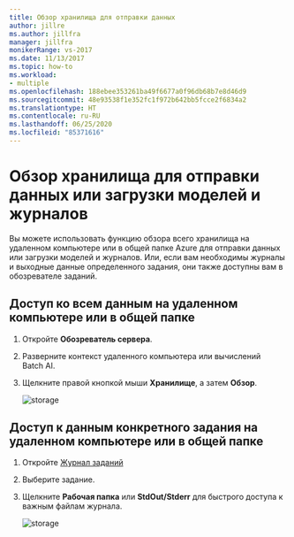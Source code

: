 ```yaml
---
title: Обзор хранилища для отправки данных
author: jillre
ms.author: jillfra
manager: jillfra
monikerRange: vs-2017
ms.date: 11/13/2017
ms.topic: how-to
ms.workload:
- multiple
ms.openlocfilehash: 188ebee353261ba49f6677a0f96db68b7e8d46d9
ms.sourcegitcommit: 48e93538f1e352fc1f972b642bb5fcce2f6834a2
ms.translationtype: HT
ms.contentlocale: ru-RU
ms.lasthandoff: 06/25/2020
ms.locfileid: "85371616"
---
```

# <a name="browse-storage-to-upload-data-or-download-models-and-logs"></a>Обзор хранилища для отправки данных или загрузки моделей и журналов

Вы можете использовать функцию обзора всего хранилища на удаленном компьютере или в общей папке Azure для отправки данных или загрузки моделей и журналов. Или, если вам необходимы журналы и выходные данные определенного задания, они также доступны вам в обозревателе заданий.

## <a name="to-access-all-data-on-the-remote-machine-or-file-share"></a>Доступ ко всем данным на удаленном компьютере или в общей папке

1. Откройте **Обозреватель сервера**.
2. Разверните контекст удаленного компьютера или вычислений Batch AI.
3. Щелкните правой кнопкой мыши **Хранилище**, а затем **Обзор**.

    ![storage](media/manage-storage/browse-storage.png)

## <a name="to-access-job-specific-data-on-the-remote-machine-or-file-share"></a>Доступ к данным конкретного задания на удаленном компьютере или в общей папке

1. Откройте [Журнал заданий](job-details.md)
2. Выберите задание.
3. Щелкните **Рабочая папка** или **StdOut/Stderr** для быстрого доступа к важным файлам журнала.

    ![storage](media/manage-storage/job-workingfolder.png)
